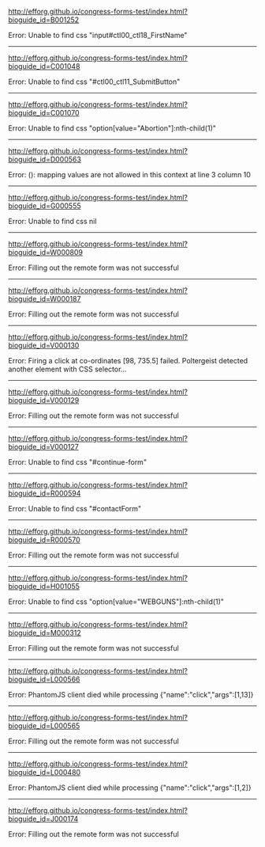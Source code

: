 <http://efforg.github.io/congress-forms-test/index.html?bioguide_id=B001252>

Error: Unable to find css "input#ctl00_ctl18_FirstName"

---


<http://efforg.github.io/congress-forms-test/index.html?bioguide_id=C001048>

Error: Unable to find css "#ctl00_ctl11_SubmitButton"

---

<http://efforg.github.io/congress-forms-test/index.html?bioguide_id=C001070>

Error: Unable to find css "option[value=\"Abortion\"]:nth-child(1)"

---

<http://efforg.github.io/congress-forms-test/index.html?bioguide_id=D000563>

Error: (<unknown>): mapping values are not allowed in this context at line 3 column 10

---

<http://efforg.github.io/congress-forms-test/index.html?bioguide_id=G000555>

Error: Unable to find css nil

---

<http://efforg.github.io/congress-forms-test/index.html?bioguide_id=W000809>

Error: Filling out the remote form was not successful

---

<http://efforg.github.io/congress-forms-test/index.html?bioguide_id=W000187>

Error: Filling out the remote form was not successful

---

<http://efforg.github.io/congress-forms-test/index.html?bioguide_id=V000130>

Error: Firing a click at co-ordinates [98, 735.5] failed. Poltergeist detected another element with CSS selector...

---

<http://efforg.github.io/congress-forms-test/index.html?bioguide_id=V000129>

Error: Filling out the remote form was not successful

---

<http://efforg.github.io/congress-forms-test/index.html?bioguide_id=V000127>

Error: Unable to find css "#continue-form"

---

<http://efforg.github.io/congress-forms-test/index.html?bioguide_id=R000594>

Error: Unable to find css "#contactForm"

---

<http://efforg.github.io/congress-forms-test/index.html?bioguide_id=R000570>

Error: Filling out the remote form was not successful

---

<http://efforg.github.io/congress-forms-test/index.html?bioguide_id=H001055>

Error: Unable to find css "option[value=\"WEBGUNS\"]:nth-child(1)"

---

<http://efforg.github.io/congress-forms-test/index.html?bioguide_id=M000312>

Error: Filling out the remote form was not successful

---

<http://efforg.github.io/congress-forms-test/index.html?bioguide_id=L000566>

Error: PhantomJS client died while processing {"name":"click","args":[1,13]}

---

<http://efforg.github.io/congress-forms-test/index.html?bioguide_id=L000565>

Error: Filling out the remote form was not successful

---

<http://efforg.github.io/congress-forms-test/index.html?bioguide_id=L000480>

Error: PhantomJS client died while processing {"name":"click","args":[1,2]}


---

<http://efforg.github.io/congress-forms-test/index.html?bioguide_id=J000174>

Error: Filling out the remote form was not successful

